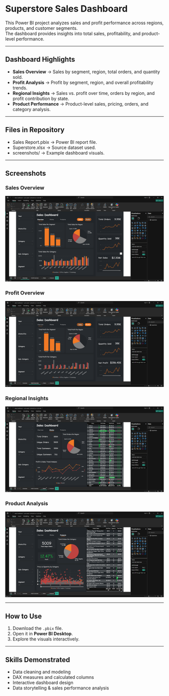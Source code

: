 # Superstore Sales Dashboard

This Power BI project analyzes sales and profit performance across regions, products, and customer segments.  
The dashboard provides insights into total sales, profitability, and product-level performance.

---

## Dashboard Highlights
- **Sales Overview** → Sales by segment, region, total orders, and quantity sold.  
- **Profit Analysis** → Profit by segment, region, and overall profitability trends.  
- **Regional Insights** → Sales vs. profit over time, orders by region, and profit contribution by state.  
- **Product Performance** → Product-level sales, pricing, orders, and category analysis.  

---

## Files in Repository
- Sales Report.pbix → Power BI report file.  
- Superstore.xlsx → Source dataset used.  
- screenshots/ → Example dashboard visuals.  

---

## Screenshots  
### Sales Overview  
![Sales Overview](sales.png)  

### Profit Overview  
![Profit Overview](profit.png)  

### Regional Insights  
![Regional Insights](states.png)  

### Product Analysis  
![Product Analysis](products.png)  

---

## How to Use
1. Download the `.pbix` file.  
2. Open it in **Power BI Desktop**.  
3. Explore the visuals interactively.  

---

## Skills Demonstrated
- Data cleaning and modeling  
- DAX measures and calculated columns  
- Interactive dashboard design  
- Data storytelling & sales performance analysis  
